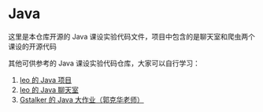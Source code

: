 # Java

这里是本仓库开源的 Java 课设实验代码文件，项目中包含的是聊天室和爬虫两个课设的开源代码

其他可供参考的 Java 课设实验代码仓库，大家可以自行学习：

1. [leo 的 Java 项目](https://github.com/leo6033/Java_Project)
2. [leo 的 Java 聊天室](https://github.com/leo6033/Chat_Room)
3. [Gstalker 的 Java 大作业（郭克华老师）](https://github.com/Gstalker/CSU2020-Spring-java-design)
